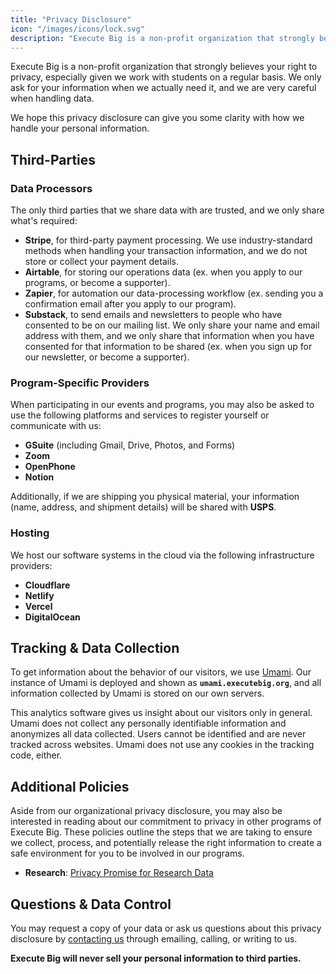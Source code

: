 ```yaml
---
title: "Privacy Disclosure"
icon: "/images/icons/lock.svg"
description: "Execute Big is a non-profit organization that strongly believes your right to privacy, especially given we work with students on a regular basis. We only ask for your information when we actually need it, and we are very careful when handling data."
---
```


Execute Big is a non-profit organization that strongly believes your right to privacy, especially given we work with students on a regular basis. We only ask for your information when we actually need it, and we are very careful when handling data.

We hope this privacy disclosure can give you some clarity with how we handle your personal information.

## Third-Parties

### Data Processors

The only third parties that we share data with are trusted, and we only share what's required:

- **Stripe**, for third-party payment processing. We use industry-standard methods when handling your transaction information, and we do not store or collect your payment details.
- **Airtable**, for storing our operations data (ex. when you apply to our programs, or become a supporter).
- **Zapier**, for automation our data-processing workflow (ex. sending you a confirmation email after you apply to our program).
- **Substack**, to send emails and newsletters to people who have consented to be on our mailing list. We only share your name and email address with them, and we only share that information when you have consented for that information to be shared (ex. when you sign up for our newsletter, or become a supporter).

### Program-Specific Providers

When participating in our events and programs, you may also be asked to use the following platforms and services to register yourself or communicate with us:

- **GSuite** (including Gmail, Drive, Photos, and Forms)
- **Zoom**
- **OpenPhone**
- **Notion**

Additionally, if we are shipping you physical material, your information (name, address, and shipment details) will be shared with **USPS**.

### Hosting

We host our software systems in the cloud via the following infrastructure providers:

- **Cloudflare**
- **Netlify**
- **Vercel**
- **DigitalOcean**

## Tracking & Data Collection

To get information about the behavior of our visitors, we use
[Umami](https://umami.is/). Our instance of Umami is deployed and shown as **`umami.executebig.org`**,
and all information collected by Umami is stored on our own servers.

This analytics software gives us insight about our visitors only in general. Umami does not collect any personally 
identifiable information and anonymizes all data collected. Users cannot be identified and are never tracked across websites. 
Umami does not use any cookies in the tracking code, either.

## Additional Policies

Aside from our organizational privacy disclosure, you may also be interested in reading about our commitment to privacy in other
programs of Execute Big. These policies outline the steps that we are taking to ensure we collect, process, and potentially release the right 
information to create a safe environment for you to be involved in our programs. 

* **Research**: [Privacy Promise for Research Data](/research-privacy)

## Questions & Data Control

You may request a copy of your data or ask us questions about this privacy disclosure by [contacting us](/contact) through 
emailing, calling, or writing to us. 

**Execute Big will never sell your personal information to third parties.**
